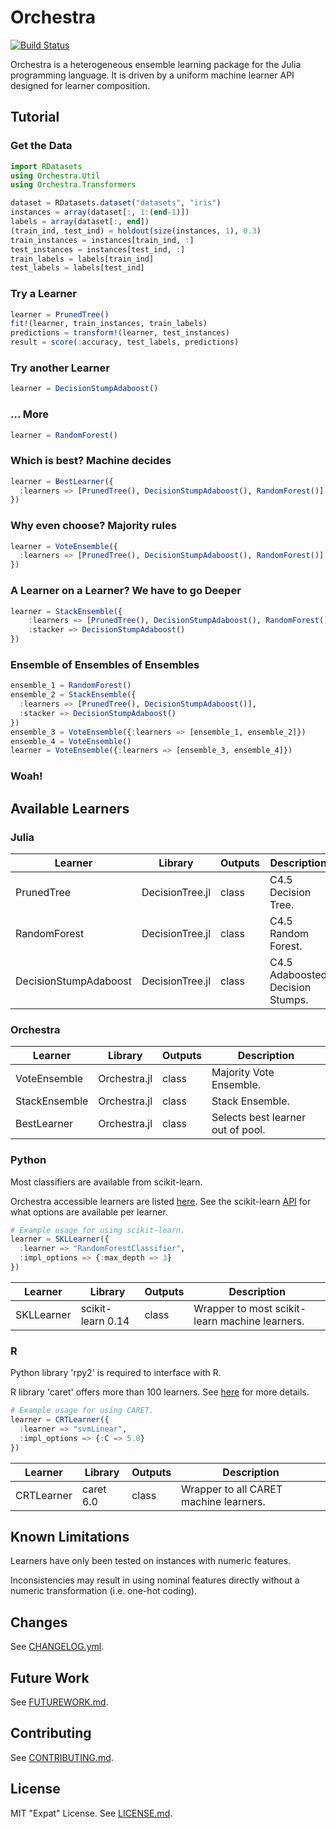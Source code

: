 # Orchestra

[![Build Status](https://travis-ci.org/svs14/Orchestra.jl.svg?branch=master)](https://travis-ci.org/svs14/Orchestra.jl)

Orchestra is a heterogeneous ensemble learning package for the Julia programming
language. It is driven by a uniform machine learner API designed for learner
composition.

## Tutorial

### Get the Data

```julia
import RDatasets
using Orchestra.Util
using Orchestra.Transformers

dataset = RDatasets.dataset("datasets", "iris")
instances = array(dataset[:, 1:(end-1)])
labels = array(dataset[:, end])
(train_ind, test_ind) = holdout(size(instances, 1), 0.3)
train_instances = instances[train_ind, :]
test_instances = instances[test_ind, :]
train_labels = labels[train_ind]
test_labels = labels[test_ind]
```

### Try a Learner

```julia
learner = PrunedTree()
fit!(learner, train_instances, train_labels)
predictions = transform!(learner, test_instances)
result = score(:accuracy, test_labels, predictions)
```

### Try another Learner

```julia
learner = DecisionStumpAdaboost()
```

### ... More

```julia
learner = RandomForest()
```

### Which is best? Machine decides

```julia
learner = BestLearner({
  :learners => [PrunedTree(), DecisionStumpAdaboost(), RandomForest()]
})
```

### Why even choose? Majority rules

```julia
learner = VoteEnsemble({
  :learners => [PrunedTree(), DecisionStumpAdaboost(), RandomForest()]
})
```

### A Learner on a Learner? We have to go Deeper

```julia
learner = StackEnsemble({
    :learners => [PrunedTree(), DecisionStumpAdaboost(), RandomForest()], 
    :stacker => DecisionStumpAdaboost()
})
```

### Ensemble of Ensembles of Ensembles

```julia
ensemble_1 = RandomForest()
ensemble_2 = StackEnsemble({
  :learners => [PrunedTree(), DecisionStumpAdaboost()], 
  :stacker => DecisionStumpAdaboost()
})
ensemble_3 = VoteEnsemble({:learners => [ensemble_1, ensemble_2]})
ensemble_4 = VoteEnsemble()
learner = VoteEnsemble({:learners => [ensemble_3, ensemble_4]})
```

### Woah!

## Available Learners

### Julia

| Learner               | Library           | Outputs  | Description                                      |
|-----------------------|-------------------|----------|--------------------------------------------------|
| PrunedTree            | DecisionTree.jl   | class    | C4.5 Decision Tree.                              |
| RandomForest          | DecisionTree.jl   | class    | C4.5 Random Forest.                              |
| DecisionStumpAdaboost | DecisionTree.jl   | class    | C4.5 Adaboosted Decision Stumps.                 |


### Orchestra

| Learner               | Library           | Outputs  | Description                                      |
|-----------------------|-------------------|----------|--------------------------------------------------|
| VoteEnsemble          | Orchestra.jl      | class    | Majority Vote Ensemble.                          |
| StackEnsemble         | Orchestra.jl      | class    | Stack Ensemble.                                  |
| BestLearner           | Orchestra.jl      | class    | Selects best learner out of pool.                |


### Python

Most classifiers are available from scikit-learn.

Orchestra accessible learners are listed [here](src/learners/python/scikit_learn.jl).
See the scikit-learn [API](http://scikit-learn.org/stable/modules/classes.html) for what options are available per learner.

```julia
# Example usage for using scikit-learn.
learner = SKLLearner({
  :learner => "RandomForestClassifier", 
  :impl_options => {:max_depth => 3}
})
```

| Learner               | Library           | Outputs  | Description                                      |
|-----------------------|-------------------|----------|--------------------------------------------------|
| SKLLearner            | scikit-learn 0.14 | class    | Wrapper to most scikit-learn machine learners.   |


### R

Python library 'rpy2' is required to interface with R.

R library 'caret' offers more than 100 learners. 
See [here](http://caret.r-forge.r-project.org/modelList.html) for more details.

```julia
# Example usage for using CARET.
learner = CRTLearner({
  :learner => "svmLinear", 
  :impl_options => {:C => 5.0}
})
```

| Learner               | Library           | Outputs  | Description                                      |
|-----------------------|-------------------|----------|--------------------------------------------------|
| CRTLearner            | caret 6.0         | class    | Wrapper to all CARET machine learners.           |

## Known Limitations

Learners have only been tested on instances with numeric features. 

Inconsistencies may result in using nominal features directly without a numeric transformation (i.e. one-hot coding).

## Changes

See [CHANGELOG.yml](CHANGELOG.yml).

## Future Work

See [FUTUREWORK.md](FUTUREWORK.md).

## Contributing 

See [CONTRIBUTING.md](CONTRIBUTING.md).

## License

MIT "Expat" License. See [LICENSE.md](LICENSE.md).
